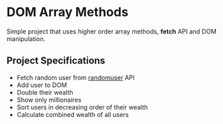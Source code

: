 # DOM Array Methods

Simple project that uses higher order array methods, **fetch** API and DOM manipulation.

## Project Specifications

- Fetch random user from [randomuser](https://randomuser.me) API
- Add user to DOM
- Double their wealth
- Show only millionaires
- Sort users in decreasing order of their wealth
- Calculate combined wealth of all users
